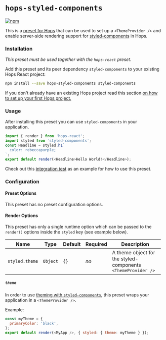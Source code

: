 # `hops-styled-components`

[![npm](https://img.shields.io/npm/v/hops-styled-components/latest.svg)](https://www.npmjs.com/package/hops-styled-components)

This is a [preset for Hops](https://github.com/xing/hops/tree/master#presets) that can be used to set up a `<ThemeProvider />` and enable server-side rendering support for [styled-components](https://www.styled-components.com/) in Hops.

### Installation

_This preset must be used together with the `hops-react` preset._

Add this preset and its peer dependency `styled-components` to your existing Hops React project:

```bash
npm install --save hops-styled-components styled-components
```

If you don't already have an existing Hops project read this section [on how to set up your first Hops project.](https://github.com/xing/hops/tree/master#quick-start)

### Usage

After installing this preset you can use `styled-components` in your application.

```javascript
import { render } from 'hops-react';
import styled from 'styled-components';
const Headline = styled.h1`
  color: rebeccapurple;
`;
export default render(<Headline>Hello World!</Headline>);
```

Check out this [integration test](https://github.com/xing/hops/tree/master/packages/spec/integration/styled-components) as an example for how to use this preset.

### Configuration

#### Preset Options

This preset has no preset configuration options.

#### Render Options

This preset has only a single runtime option which can be passed to the `render()` options inside the `styled` key (see example below).

| Name           | Type     | Default | Required | Description                                                  |
| -------------- | -------- | ------- | -------- | ------------------------------------------------------------ |
| `styled.theme` | `Object` | `{}`    | _no_     | A theme object for the styled-components `<ThemeProvider />` |

##### `theme`

In order to use [theming with `styled-components`](https://www.styled-components.com/docs/advanced#theming), this preset wraps your application in a `<ThemeProvider />`.

Example:

```javascript
const myTheme = {
  primaryColor: 'black',
};
export default render(<MyApp />, { styled: { theme: myTheme } });
```

